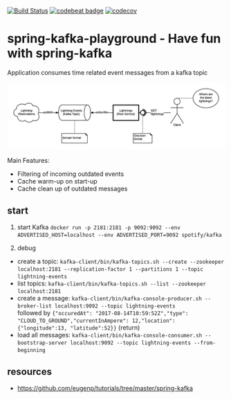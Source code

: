 [![Build Status](https://travis-ci.org/dnltsk/spring-kafka-playground.svg?branch=master)](https://travis-ci.org/dnltsk/spring-kafka-playground)
[![codebeat badge](https://codebeat.co/badges/555afdb7-034d-436c-84b6-014402b445eb)](https://codebeat.co/projects/github-com-dnltsk-spring-kafka-playground-master)
[![codecov](https://codecov.io/gh/dnltsk/spring-kafka-playground/branch/master/graph/badge.svg)](https://codecov.io/gh/dnltsk/spring-kafka-playground)

# spring-kafka-playground - Have fun with spring-kafka 

Application consumes time related event messages from a kafka topic

![Diagram](/src/main/resources/META-INF/spring-kafka-playground.png)

Main Features:

* Filtering of incoming outdated events
* Cache warm-up on start-up
* Cache clean up of outdated messages

## start

1. start Kafka `docker run -p 2181:2181 -p 9092:9092 --env ADVERTISED_HOST=localhost --env ADVERTISED_PORT=9092 spotify/kafka`

2. debug
  * create a topic: `kafka-client/bin/kafka-topics.sh --create --zookeeper localhost:2181 --replication-factor 1 --partitions 1 --topic lightning-events`
  * list topics: `kafka-client/bin/kafka-topics.sh --list --zookeeper localhost:2181`
  * create a message: `kafka-client/bin/kafka-console-producer.sh --broker-list localhost:9092 --topic lightning-events`<br>
    followed by `{"occuredAt": "2017-08-14T10:59:52Z","type": "CLOUD_TO_GROUND","currentInAmpere": 12,"location": {"longitude":13, "latitude":52}}` (return)
  * load all messages: `kafka-client/bin/kafka-console-consumer.sh --bootstrap-server localhost:9092 --topic lightning-events --from-beginning`
  
## resources

* https://github.com/eugenp/tutorials/tree/master/spring-kafka